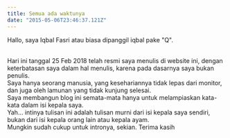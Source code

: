 ```yaml
---
title: Semua ada waktunya
date: "2015-05-06T23:46:37.121Z"
---
```


Hallo, saya Iqbal Fasri atau biasa dipanggil iqbal pake "Q".

<br>
Hari ini tanggal 25 Feb 2018 telah resmi saya menulis di website ini, dengan keterbatasan saya dalam hal menulis, karena pada dasarnya saya bukan penulis.

<br>
Saya hanya seorang manusia, yang kesehariannya tidak lepas dari monitor, dan juga oleh lamunan yang tidak kunjung selesai.

<br>
Saya membangun blog ini semata-mata hanya untuk melampiaskan kata-kata dalam isi kepala saya.

<br>
Yah... intinya tulisan ini adalah tulisan murni dari isi kepala saya sendiri, bukan dari isi kepala orang lain atau kepala ayam.

<br>
Mungkin sudah cukup untuk intronya, sekian. Terima kasih

<br>


